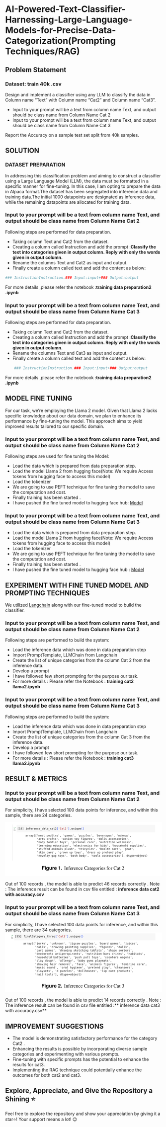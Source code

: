 # AI-Powered-Text-Classifier-Harnessing-Large-Language-Models-for-Precise-Data-Categorization(Prompting Techniques/RAG)
## Problem Statement
### Dataset: train 40k .csv
Design and implement a classifier using any LLM to classify the data in Column name “Text” with Column name “Cat2” and Column name “Cat3”.
- Input to your prompt will be a text from column name Text, and output should be class name from Column Name Cat 2
- Input to your prompt will be a text from column name Text, and output should be class name from Column Name Cat 3

Report the Accuracy on a sample test set split from 40k samples.

## SOLUTION
### DATASET PREPARATION
In addressing this classification problem and aiming to construct a classifier using a Large Language Model (LLM), the data must be formatted in a specific manner for fine-tuning. In this case, I am opting to prepare the data in Alpaca format.The dataset has been segregated into inference data and training data.The initial 1000 datapoints are designated as inference data, while the remaining datapoints are allocated for training data.

### Input to your prompt will be a text from column name Text, and output should be class name from Column Name Cat 2
Following steps are performed for data preparation.
- Taking column Text and Cat2 from the dataset.
- Creating a column called Instruction and add the prompt :**Classify the text into categories given in output column. Reply with only the words given in output column.**
- Rename the columns Text and Cat2 as input and output.
- Finally create a column called text and add the content as below:
```python
### InstructionInstruction.### Input:input+### Output:output
```
For more details ,please refer the notebook :**training data preparation2 .ipynb**
### Input to your prompt will be a text from column name Text, and output should be class name from Column Name Cat 3
Following steps are performed for data preparation.
- Taking column Text and Cat2 from the dataset.
- Creating a column called Instruction and add the prompt :**Classify the text into categories given in output column. Reply with only the words given in output column.**
- Rename the columns Text and Cat3 as input and output.
- Finally create a column called text and add the content as below:
```python
    ### InstructionInstruction.### Input:input+### Output:output
```
For more details ,please refer the notebook :**training data preparation2 .ipynb**
## MODEL FINE TUNING
For our task, we’re employing the Llama 2 model. Given that Llama 2 lacks specific knowledge about our data domain, we plan to enhance its performance by fine-tuning the model. This approach aims to yield improved results tailored to our specific domain.
### Input to your prompt will be a text from column name Text, and output should be class name from Column Name Cat 2
Following steps are used for fine tuning the Model:
- Load the data which is prepared from data preparation step.
- Load the model Llama 2 from hugging face(Note: We require Access tokens from hugging face to access this model)
- Load the tokenizer
- We are going to use PEFT technique for fine tuning the model to save the computation and cost.
- Finally training has been started .
- I have pushed the fine tuned model to hugging face hub: [Model](https://huggingface.co/Sakil/llama2-fine-tuned-classfier-cat2 "Model")

### Input to your prompt will be a text from column name Text, and output should be class name from Column Name Cat 3
- Load the data which is prepared from data preparation step.
- Load the model Llama 2 from hugging face(Note: We require Access tokens from hugging face to access this model)
- Load the tokenizer
- We are going to use PEFT technique for fine tuning the model to save the computation and cost.
- Finally training has been started .
- I have pushed the fine tuned model to hugging face hub : [Model](https://huggingface.co/Sakil/llama2-fine-tuned-classfier-cat3 "Model")

## EXPERIMENT WITH FINE TUNED MODEL AND PROMPTING TECHNIQUES
We utilized [Langchain](https://python.langchain.com/docs/get_started/introduction "Langchain") along with our fine-tuned model to build the classifier.
### Input to your prompt will be a text from column name Text, and output should be class name from Column Name Cat 2
Following steps are performed to build the system:
- Load the inference data which was done in data preparation step
- Import PromptTemplate, LLMChain from Langchain
- Create the list of unique categories from the column Cat 2 from the inference data.
- Develop a prompt
- I have followed few short prompting for the purpose our task.
- For more details : Please refer the Notebook : **training cat2 llama2.ipynb**
### Input to your prompt will be a text from column name Text, and output should be class name from Column Name Cat 3
Following steps are performed to build the system:
- Load the inference data which was done in data preparation step
- Import PromptTemplate, LLMChain from Langchain
- Create the list of unique categories from the column Cat 3 from the inference data.
- Develop a prompt
- I have followed few short prompting for the purpose our task.
- For more details : Please refer the Notebook : **training cat3 llama2.ipynb**
## RESULT & METRICS
### Input to your prompt will be a text from column name Text, and output should be class name from Column Name Cat 2
For simplicity, I have selected 100 data points for inference, and within this sample, there are 24 categories.

![](https://github.com/Sakil786/AI-Powered-Text-Classifier-Harnessing-Large-Language-Models-for-Precise-Data-Categorization/blob/main/image1.png)

Out of 100 records , the model is able to predict 46 records correctly .
Note : The inference result can be found in csv file entitled : **inference data cat2 with accuracy.csv**
### Input to your prompt will be a text from column name Text, and output should be class name from Column Name Cat 3
For simplicity, I have selected 100 data points for inference, and within this sample, there are 34 categories.
![](https://github.com/Sakil786/AI-Powered-Text-Classifier-Harnessing-Large-Language-Models-for-Precise-Data-Categorization/blob/main/image2.png)

Out of 100 records , the model is able to predict 14 records correctly .
Note : The inference result can be found in csv file entitled :** inference data cat3 with accuracy.csv**
## IMPROVEMENT SUGGESTIONS
- The model is demonstrating satisfactory performance for the category Cat2 .
- Enhancing the results is possible by incorporating diverse sample categories and experimenting with various prompts.
- Fine-tuning with specific prompts has the potential to enhance the results for cat3.
- Implementing the RAG technique could potentially enhance the outcomes for both cat2 and cat3.
## Explore, Appreciate, and Give the Repository a Shining ⭐
Feel free to explore the repository and show your appreciation by giving it a star⭐! Your support means a lot! 😉

